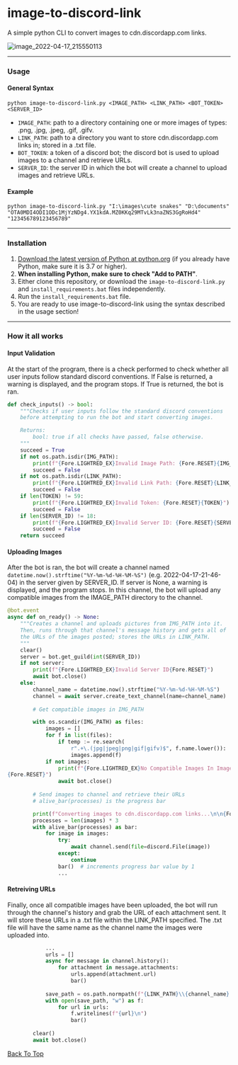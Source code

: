 # image-to-discord-link
A simple python CLI to convert images to cdn.discordapp.com links.

![image_2022-04-17_215550113](https://user-images.githubusercontent.com/98130822/163731723-783d047c-d948-4519-baad-888562fb9020.png)

---
### Usage
#### General Syntax
`python image-to-discord-link.py <IMAGE_PATH> <LINK_PATH> <BOT_TOKEN> <SERVER_ID>`
- `IMAGE_PATH`: path to a directory containing one or more images of types: .png, .jpg, .jpeg, .gif, .gifv.
- `LINK_PATH`: path to a directory you want to store cdn.discordapp.com links in; stored in a .txt file.
- `BOT_TOKEN`: a token of a discord bot; the discord bot is used to upload images to a channel and retrieve URLs.
- `SERVER_ID`: the server ID in which the bot will create a channel to upload images and retrieve URLs.

#### Example
`python image-to-discord-link.py "I:\images\cute snakes" "D:\documents" "OTA0MDI4ODI1ODc1MjYzNDg4.YX1kdA.MZ0KKq29MTvLk3naZNS3GgRoHd4" "123456789123456789"`

---

### Installation
1. [Download the latest version of Python at python.org](https://python.org) (if you already have Python, make sure it is 3.7 or higher).
2. **When installing Python, make sure to check "Add to PATH"**.
3. Either clone this repository, or download the `image-to-discord-link.py` and `install_requirements.bat` files independently.
4. Run the `install_requirements.bat` file.
5. You are ready to use image-to-discord-link using the syntax described in the usage section!

---

### How it all works
#### Input Validation
At the start of the program, there is a check performed to check whether all user inputs follow standard discord conventions. If False is returned, a warning is displayed, and the program stops. If True is returned, the bot is ran.
```py
def check_inputs() -> bool:
    """Checks if user inputs follow the standard discord conventions
    before attempting to run the bot and start converting images.

    Returns:
        bool: true if all checks have passed, false otherwise.
    """
    succeed = True
    if not os.path.isdir(IMG_PATH):
        print(f"{Fore.LIGHTRED_EX}Invalid Image Path: {Fore.RESET}{IMG_PATH}")
        succeed = False
    if not os.path.isdir(LINK_PATH):
        print(f"{Fore.LIGHTRED_EX}Invalid Link Path: {Fore.RESET}{LINK_PATH}")
        succeed = False
    if len(TOKEN) != 59:
        print(f"{Fore.LIGHTRED_EX}Invalid Token: {Fore.RESET}{TOKEN}")
        succeed = False
    if len(SERVER_ID) != 18:
        print(f"{Fore.LIGHTRED_EX}Invalid Server ID: {Fore.RESET}{SERVER_ID}")
        succeed = False
    return succeed
```
#### Uploading Images
After the bot is ran, the bot will create a channel named `datetime.now().strftime("%Y-%m-%d-%H-%M-%S")` (e.g. 2022-04-17-21-46-04) in the server given by SERVER_ID. If server is None, a warning is displayed, and the program stops. In this channel, the bot will upload any compatible images from the IMAGE_PATH directory to the channel.
```py
@bot.event
async def on_ready() -> None:
    """Creates a channel and uploads pictures from IMG_PATH into it.
    Then, runs through that channel's message history and gets all of
    the URLs of the images posted; stores the URLs in LINK_PATH.
    """
    clear()
    server = bot.get_guild(int(SERVER_ID))
    if not server:
        print(f"{Fore.LIGHTRED_EX}Invalid Server ID{Fore.RESET}")
        await bot.close()
    else:
        channel_name = datetime.now().strftime("%Y-%m-%d-%H-%M-%S")
        channel = await server.create_text_channel(name=channel_name)
        
        # Get compatible images in IMG_PATH

        with os.scandir(IMG_PATH) as files:
            images = []
            for f in list(files):
                if temp := re.search(
                    r".+\.(jpg|jpeg|png|gif|gifv)$", f.name.lower()):
                    images.append(f)
            if not images:
                print(f"{Fore.LIGHTRED_EX}No Compatible Images In Image Path\
{Fore.RESET}")
                await bot.close()
        
        # Send images to channel and retrieve their URLs
        # alive_bar(processes) is the progress bar

        print(f"Converting images to cdn.discordapp.com links...\n\n{Fore.LIGHTYELLOW_EX}")
        processes = len(images) * 3
        with alive_bar(processes) as bar:
            for image in images:
                try:
                    await channel.send(file=discord.File(image))
                except:
                    continue
                bar()  # increments progress bar value by 1
                ...
```
#### Retreiving URLs
Finally, once all compatible images have been uploaded, the bot will run through the channel's history and grab the URL of each attachment sent. It will store these URLs in a .txt file within the LINK_PATH specified. The .txt file will have the same name as the channel name the images were uploaded into.
```py
            ...
            urls = []
            async for message in channel.history():
                for attachment in message.attachments:
                    urls.append(attachment.url)
                    bar()
        
            save_path = os.path.normpath(f"{LINK_PATH}\\{channel_name}.txt")
            with open(save_path, "w") as f:
                for url in urls:
                    f.writelines(f"{url}\n")
                    bar()
        
        clear()
        await bot.close()
```
[Back To Top](#)
